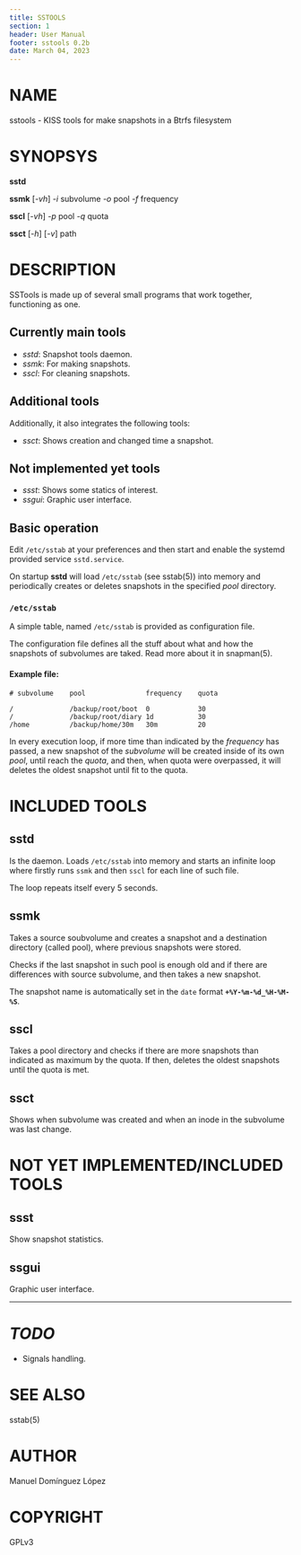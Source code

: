 ```yaml
---
title: SSTOOLS
section: 1
header: User Manual
footer: sstools 0.2b
date: March 04, 2023
---
```



# NAME

sstools - KISS tools for make snapshots in a Btrfs filesystem

# SYNOPSYS

**sstd**

**ssmk** [*-vh*] *-i* subvolume *-o* pool *-f* frequency

**sscl** [*-vh*] *-p* pool *-q* quota

**ssct** [*-h*] [*-v*] path


# DESCRIPTION

SSTools is made up of several small programs that work together, functioning
as one.

## Currently main tools

- _sstd_: Snapshot tools daemon.
- _ssmk_: For making snapshots.
- _sscl_: For cleaning snapshots.

## Additional tools

Additionally, it also integrates the following tools:

- _ssct_: Shows creation and changed time a snapshot.

## Not implemented yet tools

- _ssst_: Shows some statics of interest.
- _ssgui_: Graphic user interface.


## Basic operation

Edit `/etc/sstab` at your preferences and then start and enable
the systemd provided service `sstd.service`.

On startup **sstd** will load `/etc/sstab` (see sstab(5)) into memory and
periodically creates or deletes snapshots in the specified _pool_
directory.

### `/etc/sstab`

A simple table, named `/etc/sstab` is provided as configuration file.

The configuration file defines all the stuff about
what and how the snapshots of subvolumes are taked.
Read  more about it in snapman(5).

#### Example file:

    # subvolume    pool               frequency    quota

    /              /backup/root/boot  0            30
    /              /backup/root/diary 1d           30
    /home          /backup/home/30m   30m          20


In every execution loop, if more time than indicated by the
_frequency_ has passed, a new snapshot of the _subvolume_ will be
created inside of its own _pool_, until reach the _quota_, and then,
when quota were overpassed, it will deletes the oldest snapshot until
fit to the quota.

# INCLUDED TOOLS

## sstd

Is the daemon. Loads `/etc/sstab` into memory and starts an infinite
loop where firstly runs `ssmk` and then `sscl` for each line of such file.

The loop repeats itself every 5 seconds.

## ssmk

Takes a source soubvolume and creates a snapshot and a destination
directory (called pool), where previous snapshots were stored.

Checks if the last snapshot in such pool is enough old and if there
are differences with source subvolume, and then takes a new snapshot.

The snapshot name is automatically set in the `date` format
**`+%Y-%m-%d_%H-%M-%S`**.


## sscl

Takes a pool directory and checks if there are more snapshots than
indicated as maximum by the quota. If then, deletes the oldest snapshots until the quota is met.

## ssct

Shows when subvolume was created and when an inode in the subvolume
was last change.

# NOT YET IMPLEMENTED/INCLUDED TOOLS

## ssst

Show snapshot statistics.

## ssgui

Graphic user interface.

---

# _TODO_

- Signals handling.

# SEE ALSO

sstab(5)

# AUTHOR

Manuel Domínguez López <mdomlopatgmaildotcom>

# COPYRIGHT

GPLv3
